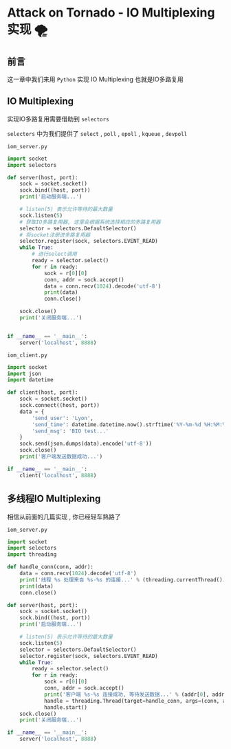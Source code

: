 # Attack on Tornado - IO Multiplexing实现 🌪


<extoc></extoc>

## 前言

这一章中我们来用 `Python` 实现 IO Multiplexing 也就是IO多路复用

## IO Multiplexing

实现IO多路复用需要借助到 `selectors` 

`selectors` 中为我们提供了 `select` , `poll` , `epoll` , `kqueue` , `devpoll` 

`iom_server.py`

```python
import socket
import selectors

def server(host, port):
    sock = socket.socket()
    sock.bind((host, port))
    print('启动服务端...')

    # listen(5) 表示允许等待的最大数量
    sock.listen(5)
    # 获取IO多路复用器, 这里会根据系统选择相应的多路复用器
    selector = selectors.DefaultSelector()
    # 将socket注册进多路复用器
    selector.register(sock, selectors.EVENT_READ)
    while True:
        # 进行select调用
        ready = selector.select()
        for r in ready:
            sock = r[0][0]
            conn, addr = sock.accept()
            data = conn.recv(1024).decode('utf-8')
            print(data)
            conn.close()

    sock.close()
    print('关闭服务端...')


if __name__ == '__main__':
    server('localhost', 8888)
```

`iom_client.py`

```python
import socket
import json
import datetime

def client(host, port):
    sock = socket.socket()
    sock.connect((host, port))
    data = {
        'send_user': 'Lyon',
        'send_time': datetime.datetime.now().strftime('%Y-%m-%d %H:%M:%S'),
        'send_msg': 'BIO test...'
    }
    sock.send(json.dumps(data).encode('utf-8'))
    sock.close()
    print('客户端发送数据成功...')

if __name__ == '__main__':
    client('localhost', 8888)
```

## 多线程IO Multiplexing

相信从前面的几篇实现 , 你已经轻车熟路了

`iom_server.py` 

```python
import socket
import selectors
import threading

def handle_conn(conn, addr):
    data = conn.recv(1024).decode('utf-8')
    print('线程 %s 处理来自 %s-%s 的连接...' % (threading.currentThread().getName(), addr[0], addr[1]))
    print(data)
    conn.close()

def server(host, port):
    sock = socket.socket()
    sock.bind((host, port))
    print('启动服务端...')

    # listen(5) 表示允许等待的最大数量
    sock.listen(5)
    selector = selectors.DefaultSelector()
    selector.register(sock, selectors.EVENT_READ)
    while True:
        ready = selector.select()
        for r in ready:
            sock = r[0][0]
            conn, addr = sock.accept()
            print('客户端 %s-%s 连接成功, 等待发送数据...' % (addr[0], addr[1]))
            handle = threading.Thread(target=handle_conn, args=(conn, addr))
            handle.start()
    sock.close()
    print('关闭服务端...')

if __name__ == '__main__':
    server('localhost', 8888)
```



